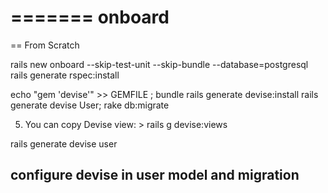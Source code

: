 =======
onboard
=======

== From Scratch

rails new onboard --skip-test-unit --skip-bundle --database=postgresql
rails generate rspec:install

echo "gem 'devise'" >> GEMFILE ; bundle
rails generate devise:install
rails generate devise User; rake db:migrate

  5. You can copy Devise view:  > rails g devise:views


rails generate devise user

## configure devise in user model and migration
